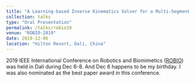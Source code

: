 ```yaml
---
title: "A Learning-based Inverse Kinematics Solver for a Multi-Segment Continuum Robot in Robot-Independent Mapping"
collection: talks
type: "Oral Presentation"
permalink: /talks/robio19
venue: "ROBIO-2019"
date: 2019-12-06
location: "Hilton Resort, Dali, China"
---
```


2019 IEEE International Conference on Robotics and Biomimetics ([ROBIO](https://www.robio.org/)) was held in Dali during Dec 6-8. And Dec 6 happens to be my birthday. I was also nominated as the best paper award in this conference.


